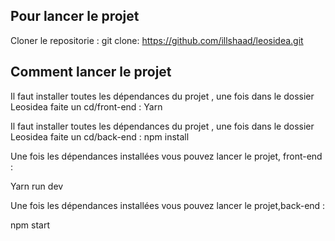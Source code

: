 ## Pour lancer le projet

Cloner le repositorie :
git clone: https://github.com/illshaad/leosidea.git

## Comment lancer le projet

Il faut installer toutes les dépendances du projet , une fois dans le dossier Leosidea faite un cd/front-end :
Yarn

Il faut installer toutes les dépendances du projet , une fois dans le dossier Leosidea faite un cd/back-end :
npm install

Une fois les dépendances installées vous pouvez lancer le projet, front-end :

Yarn run dev

Une fois les dépendances installées vous pouvez lancer le projet,back-end :

npm start
